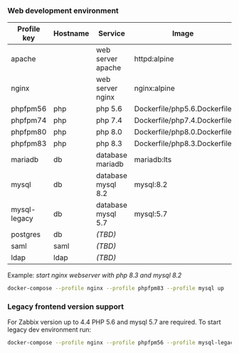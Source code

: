 ### Web development environment

|Profile key|Hostname|Service|Image|
|-----------|--------|-------|-----|
|apache  ||web server apache|httpd:alpine|
|nginx   ||web server nginx|nginx:alpine|
|phpfpm56|php|php 5.6|Dockerfile/php5.6.Dockerfile|
|phpfpm74|php|php 7.4|Dockerfile/php7.4.Dockerfile|
|phpfpm80|php|php 8.0|Dockerfile/php8.0.Dockerfile|
|phpfpm83|php|php 8.3|Dockerfile/php8.3.Dockerfile|
|mariadb |db |database mariadb|mariadb:lts|
|mysql   |db |database mysql 8.2|mysql:8.2|
|mysql-legacy|db |database mysql 5.7|mysql:5.7|
|postgres|db |_(TBD)_||
|saml    |saml|_(TBD)_||
|ldap    |ldap|_(TBD)_||

Example: _start nginx webserver with php 8.3 and mysql 8.2_

```sh
docker-compose --profile nginx --profile phpfpm83 --profile mysql up
```

### Legacy frontend version support

For Zabbix version up to 4.4 PHP 5.6 and mysql 5.7 are required. To start legacy dev environment run:

```sh
docker-compose --profile nginx --profile phpfpm56 --profile mysql-legacy up
```